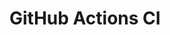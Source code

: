 # GitHub Actions CI

















































































































































































































































































































































































































































































































































































































































































































































































































































































































































































































































































































































































































































































































































































































































































































































































































































































































































































































































































































































































































































































































































































































































































































